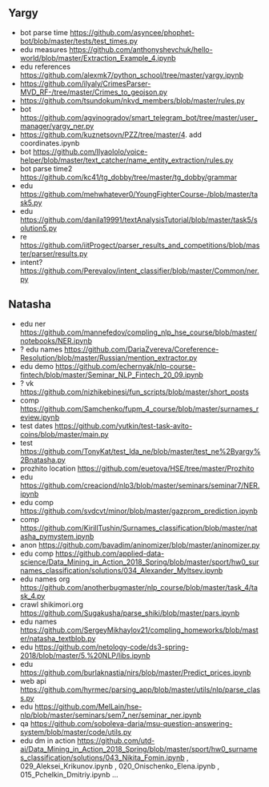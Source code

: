 
## Yargy
- bot parse time https://github.com/asyncee/phophet-bot/blob/master/tests/test_times.py
- edu measures https://github.com/anthonyshevchuk/hello-world/blob/master/Extraction_Example_4.ipynb
- edu references https://github.com/alexmk7/python_school/tree/master/yargy.ipynb
- https://github.com/ilyaly/CrimesParser-MVD_RF-/tree/master/Crimes_to_geojson.py
- https://github.com/tsundokum/nkvd_members/blob/master/rules.py
- bot https://github.com/agvinogradov/smart_telegram_bot/tree/master/user_manager/yargy_ner.py
- https://github.com/kuznetsovn/PZZ/tree/master/4. add coordinates.ipynb
- bot https://github.com/Ilyaololo/voice-helper/blob/master/text_catcher/name_entity_extraction/rules.py
- bot parse time2 https://github.com/kc41/tg_dobby/tree/master/tg_dobby/grammar 
- edu https://github.com/mehwhatever0/YoungFighterCourse-/blob/master/task5.py
- edu https://github.com/danila19991/textAnalysisTutorial/blob/master/task5/solution5.py
- re https://github.com/iitProgect/parser_results_and_competitions/blob/master/parser/results.py
- intent? https://github.com/Perevalov/intent_classifier/blob/master/Common/ner.py

## Natasha
- edu ner https://github.com/mannefedov/compling_nlp_hse_course/blob/master/notebooks/NER.ipynb
- ? edu names https://github.com/DariaZvereva/Coreference-Resolution/blob/master/Russian/mention_extractor.py
- edu demo https://github.com/echernyak/nlp-course-fintech/blob/master/Seminar_NLP_Fintech_20_09.ipynb
- ? vk https://github.com/nizhikebinesi/fun_scripts/blob/master/short_posts
- comp https://github.com/Samchenko/fupm_4_course/blob/master/surnames_review.ipynb
- test dates https://github.com/yutkin/test-task-avito-coins/blob/master/main.py
- test https://github.com/TonyKat/test_lda_ne/blob/master/test_ne%2Byargy%2Bnatasha.py
- prozhito location https://github.com/euetova/HSE/tree/master/Prozhito
- edu https://github.com/creaciond/nlp3/blob/master/seminars/seminar7/NER.ipynb
- edu comp https://github.com/svdcvt/minor/blob/master/gazprom_prediction.ipynb
- comp https://github.com/KirillTushin/Surnames_classification/blob/master/natasha_pymystem.ipynb
- anon https://github.com/bavadim/aninomizer/blob/master/aninomizer.py
- edu comp https://github.com/applied-data-science/Data_Mining_in_Action_2018_Spring/blob/master/sport/hw0_surnames_classification/solutions/034_Alexander_Myltsev.ipynb
- edu names org https://github.com/anotherbugmaster/nlp_course/blob/master/task_4/task_4.py
- crawl shikimori.org https://github.com/Sugakusha/parse_shiki/blob/master/pars.ipynb
- edu names https://github.com/SergeyMikhaylov21/compling_homeworks/blob/master/natasha_textblob.py
- edu https://github.com/netology-code/ds3-spring-2018/blob/master/5.%20NLP/libs.ipynb
- edu https://github.com/burlaknastia/nirs/blob/master/Predict_prices.ipynb
- web api https://github.com/hyrmec/parsing_app/blob/master/utils/nlp/parse_class.py
- edu https://github.com/MelLain/hse-nlp/blob/master/seminars/sem7_ner/seminar_ner.ipynb
- qa https://github.com/soboleva-daria/msu-question-answering-system/blob/master/code/utils.py
- edu dm in action https://github.com/utd-ai/Data_Mining_in_Action_2018_Spring/blob/master/sport/hw0_surnames_classification/solutions/043_Nikita_Fomin.ipynb , 029_Aleksei_Krikunov.ipynb , 020_Onischenko_Elena.ipynb , 015_Pchelkin_Dmitriy.ipynb ...
